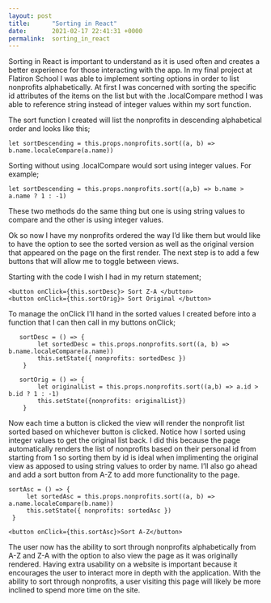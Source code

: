 ```yaml
---
layout: post
title:      "Sorting in React"
date:       2021-02-17 22:41:31 +0000
permalink:  sorting_in_react
---
```



Sorting in React is important to understand as it is used often and creates a better experience for those interacting with the app. In my final project at Flatiron School I was able to implement sorting options in order to list nonprofits alphabetically. At first I was concerned with sorting the specific id attributes of the items on the list but with the .localCompare method I was able to reference string instead of integer values within my sort function. 

The sort function I created will list the nonprofits in descending alphabetical order and looks like this;

```let sortDescending = this.props.nonprofits.sort((a, b) => b.name.localeCompare(a.name))```

Sorting without using .localCompare would sort using integer values. For example;

```let sortDescending = this.props.nonprofits.sort((a,b) => b.name > a.name ? 1 : -1)```

These two methods do the same thing but one is using string values to compare and the other is using integer values. 

Ok so now I have my nonprofits ordered the way I’d like them but would like to have the option to see the sorted version as well as the original version that appeared on the page on the first render. The next step is to add a few buttons that will allow me to toggle between views. 

Starting with the code I wish I had in my return statement;

```
<button onClick={this.sortDesc}> Sort Z-A </button>
<button onClick={this.sortOrig}> Sort Original </button>
```

To manage the onClick I’ll hand in the sorted values I created before into a function that I can then call in my buttons onClick;

```
   sortDesc = () => {
        let sortedDesc = this.props.nonprofits.sort((a, b) => b.name.localeCompare(a.name))
        this.setState({ nonprofits: sortedDesc })
    }

   sortOrig = () => {
        let originalList = this.props.nonprofits.sort((a,b) => a.id > b.id ? 1 : -1)
        this.setState({nonprofits: originalList})
    }
```

Now each time a button is clicked the view will render the nonprofit list sorted based on whichever button is clicked. Notice how I sorted using integer values to get the original list back. I did this because the page automatically renders the list of nonprofits based on their personal id from starting from 1 so sorting them by id is ideal when implimenting the original view as apposed to using string values to order by name. I’ll also go ahead and add a sort button from A-Z to add more functionality to the page. 

```
sortAsc = () => {
     let sortedAsc = this.props.nonprofits.sort((a, b) =>  a.name.localeCompare(b.name))
     this.setState({ nonprofits: sortedAsc })
 }

<button onClick={this.sortAsc}>Sort A-Z</button>
```

The user now has the ability to sort through nonprofits alphabetically from A-Z and Z-A with the option to also view the page as it was originally rendered. Having extra usability on a website is important because it encourages the user to interact more in depth with the application. With the ability to sort through nonprofits, a user visiting this page will likely be more inclined to spend more time on the site. 


